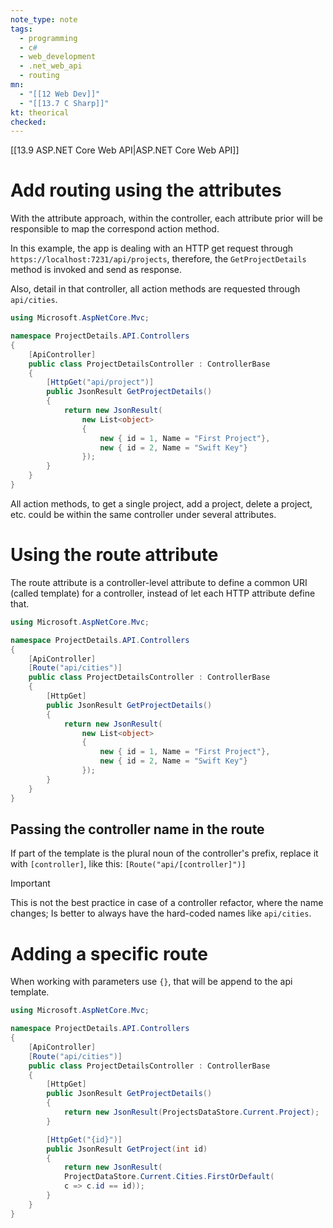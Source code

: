```yaml
---
note_type: note
tags:
  - programming
  - c#
  - web_development
  - .net_web_api
  - routing
mn:
  - "[[12 Web Dev]]"
  - "[[13.7 C Sharp]]"
kt: theorical
checked:
---
```

[[13.9 ASP.NET Core Web API|ASP.NET Core Web API]]

# Add routing using the attributes 
With the attribute approach, within the controller, each attribute prior will be responsible to map the correspond action method.

In this example, the app is dealing with an HTTP get request through `https://localhost:7231/api/projects`, therefore, the `GetProjectDetails` method is invoked and send as response. 

Also, detail in that controller, all action methods are requested through `api/cities`. 

```c#
using Microsoft.AspNetCore.Mvc;

namespace ProjectDetails.API.Controllers
{
    [ApiController]
    public class ProjectDetailsController : ControllerBase  
    {
        [HttpGet("api/project")]
        public JsonResult GetProjectDetails()
        {
            return new JsonResult(
                new List<object>
                {
                    new { id = 1, Name = "First Project"},
                    new { id = 2, Name = "Swift Key"}
                });
        }
    }
}
```

All action methods, to get a single project, add a project, delete a project, etc. could be within the same controller under several attributes.

# Using the route attribute
The route attribute is a controller-level attribute to define a common URI (called template) for a controller, instead of let each HTTP attribute define that. 

```c#
using Microsoft.AspNetCore.Mvc;

namespace ProjectDetails.API.Controllers
{
    [ApiController]
    [Route("api/cities")]
    public class ProjectDetailsController : ControllerBase  
    {
        [HttpGet]
        public JsonResult GetProjectDetails()
        {
            return new JsonResult(
                new List<object>
                {
                    new { id = 1, Name = "First Project"},
                    new { id = 2, Name = "Swift Key"}
                });
        }
    }
}
```

## Passing the controller name in the route
If part of the template is the plural noun of the controller's prefix, replace it with `[controller]`, like this: `[Route("api/[controller]")]`

>[!important]
>This is not the best practice in case of a controller refactor, where the name changes; Is better to always have the hard-coded names like `api/cities`.

# Adding a specific route
When working with parameters use `{}`, that will be append to the api template. 

```c#
using Microsoft.AspNetCore.Mvc;

namespace ProjectDetails.API.Controllers
{
    [ApiController]
    [Route("api/cities")]
    public class ProjectDetailsController : ControllerBase  
    {
        [HttpGet]
        public JsonResult GetProjectDetails()
        {
            return new JsonResult(ProjectsDataStore.Current.Project);
        }

		[HttpGet("{id}")]
		public JsonResult GetProject(int id)
		{
			return new JsonResult(
			ProjectDataStore.Current.Cities.FirstOrDefault(
			c => c.id == id));
		}
    }
}
```